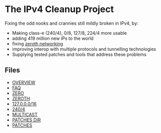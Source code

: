 # The IPv4 Cleanup Project

Fixing the odd nooks and crannies still mildly broken in IPv4, by:
 - Making class-e (240/4), 0/8, 127/8, 224/4 more usable
 - adding 419 million new IPs to the world
 - fixing [zeroth networking](/ZEROTH.md)
 - improving interop with multiple protocols and tunnelling technologies
 - Supplying tested patches and tools that address these problems

## Files
- [OVERVIEW](OVERVIEW.md)
- [FAQ](FAQ.md)
- [ZERO](ZERO.md)
- [ZEROTH](ZEROTH.md)
- [127.0.0.0/16](127.md) 
- [240/4](CLASSE.md)
- [MULTICAST](MULTICAST.md)
- [PATCHES DIR](patches)
- [PATCHES](PATCHES.md)
